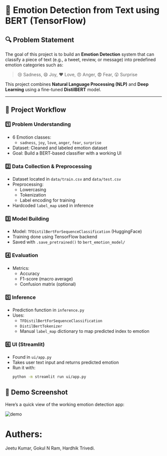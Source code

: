 # 🧠 Emotion Detection from Text using BERT (TensorFlow)

## 🔍 Problem Statement

The goal of this project is to build an **Emotion Detection** system that can classify a piece of text (e.g., a tweet, review, or message) into predefined emotion categories such as:

> 😢 Sadness, 😄 Joy, ❤️ Love, 😠 Anger, 😨 Fear, 😲 Surprise

This project combines **Natural Language Processing (NLP)** and **Deep Learning** using a fine-tuned **DistilBERT** model.

---

## 📌 Project Workflow

### 1️⃣ Problem Understanding
- 6 Emotion classes:
  - `sadness`, `joy`, `love`, `anger`, `fear`, `surprise`
- Dataset: Cleaned and labeled emotion dataset
- Goal: Build a BERT-based classifier with a working UI

### 2️⃣ Data Collection & Preprocessing
- Dataset located in `data/train.csv` and `data/test.csv`
- Preprocessing:
  - Lowercasing
  - Tokenization
  - Label encoding for training
- Hardcoded `label_map` used in inference

### 3️⃣ Model Building
- Model: `TFDistilBertForSequenceClassification` (HuggingFace)
- Training done using TensorFlow backend
- Saved with `.save_pretrained()` to `bert_emotion_model/`

### 4️⃣ Evaluation
- Metrics:
  - Accuracy
  - F1-score (macro average)
  - Confusion matrix (optional)

### 5️⃣ Inference
- Prediction function in `inference.py`
- Uses:
  - `TFDistilBertForSequenceClassification`
  - `DistilBertTokenizer`
  - Manual `label_map` dictionary to map predicted index to emotion

### 6️⃣ UI (Streamlit)
- Found in `ui/app.py`
- Takes user text input and returns predicted emotion
- Run it with:
  ```bash
  python -m streamlit run ui/app.py

## 🎥 Demo Screenshot

Here’s a quick view of the working emotion detection app:

![demo](demo.png)

# Authers:
Jeetu Kumar,
Gokul N Ram,
Hardhik Trivedi.



